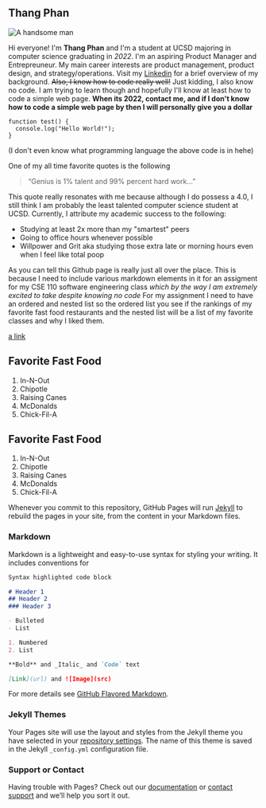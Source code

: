 ## Thang Phan

![A handsome man](https://scontent-lax3-1.xx.fbcdn.net/v/t1.0-9/135845964_3335192283254072_7964378784283208427_n.jpg?_nc_cat=100&ccb=2&_nc_sid=730e14&_nc_ohc=7e-ql209sKYAX9jvOad&_nc_ht=scontent-lax3-1.xx&oh=065fadf6afa344f00c94d0b4899ca78c&oe=601A0E73)

Hi everyone! I'm **Thang Phan** and I'm a student at UCSD majoring in computer science graduating in *2022*. I'm an aspiring Product Manager and Entrepreuneur. My main career interests are product management, product design, and strategy/operations. Visit my [Linkedin](https://www.linkedin.com/in/thangmichaelphan/) for a brief overview of my background. ~~Also, I know how to code really well!~~ Just kidding, I also know no code. I am trying to learn though and hopefully I'll know at least how to code a simple web page. **When its 2022, contact me, and if I don't know how to code a simple web page by then I will personally give you a dollar**

```
function test() {
  console.log("Hello World!");
}
```
(I don't even know what programming language the above code is in hehe)

One of my all time favorite quotes is the following
>  “Genius is 1% talent and 99% percent hard work...”

This quote really resonates with me because although I do possess a 4.0, I still think I am probably the least talented computer science student at UCSD. Currently, I attribute my academic success to the following:
- Studying at least 2x more than my "smartest" peers
- Going to office hours whenever possible
- Willpower and Grit aka studying those extra late or morning hours even when I feel like total poop

As you can tell this Github page is really just all over the place. This is because I need to include various markdown elements in it for an assigment for my CSE 110 software engineering class *which by the way I am extremely excited to take despite knowing no code* For my assignment I need to have an ordered and nested list so the ordered list you see if the rankings of my favorite fast food restaurants and the nested list will be a list of my favorite classes and why I liked them.

[a link](https://github.com/user/repo/blob/branch/other_file.md)

## Favorite Fast Food
1. In-N-Out
2. Chipotle 
3. Raising Canes
4. McDonalds
5. Chick-Fil-A

## Favorite Fast Food
1. In-N-Out
2. Chipotle 
3. Raising Canes
4. McDonalds
5. Chick-Fil-A


Whenever you commit to this repository, GitHub Pages will run [Jekyll](https://jekyllrb.com/) to rebuild the pages in your site, from the content in your Markdown files.

### Markdown

Markdown is a lightweight and easy-to-use syntax for styling your writing. It includes conventions for

```markdown
Syntax highlighted code block

# Header 1
## Header 2
### Header 3

- Bulleted
- List

1. Numbered
2. List

**Bold** and _Italic_ and `Code` text

[Link](url) and ![Image](src)
```

For more details see [GitHub Flavored Markdown](https://guides.github.com/features/mastering-markdown/).

### Jekyll Themes

Your Pages site will use the layout and styles from the Jekyll theme you have selected in your [repository settings](https://github.com/bamkho/bamkho.github.io/settings). The name of this theme is saved in the Jekyll `_config.yml` configuration file.

### Support or Contact

Having trouble with Pages? Check out our [documentation](https://docs.github.com/categories/github-pages-basics/) or [contact support](https://github.com/contact) and we’ll help you sort it out.
